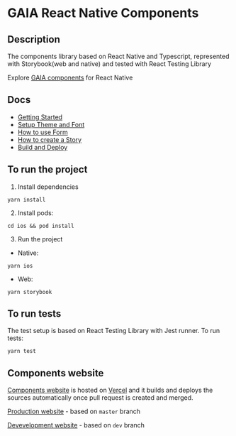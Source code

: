 # GAIA React Native Components

## Description

The components library based on React Native and Typescript, represented with Storybook(web and native) and
tested with React Testing Library

Explore [GAIA components](https://gaia-components-react-native.vercel.app/) for React Native

## Docs

* [Getting Started](https://github.com/stryberventures/stryber-react-native-ui-components-v2/wiki/1.-Getting-started)
* [Setup Theme and Font](https://github.com/stryberventures/stryber-react-native-ui-components-v2/wiki/2.-Theme)
* [How to use Form](https://github.com/stryberventures/stryber-react-native-ui-components-v2/wiki/3.-Form)
* [How to create a Story](https://github.com/stryberventures/stryber-react-native-ui-components-v2/wiki/4.-Create-a-Story)
* [Build and Deploy](https://github.com/stryberventures/stryber-react-native-ui-components-v2/wiki/5.-Build-and-Deploy)

## To run the project

1) Install dependencies

```shell script
yarn install
```

2) Install pods:

```shell script
cd ios && pod install
```

3) Run the project

* Native:

```shell script
yarn ios
```

* Web:

```shell script
yarn storybook
```

## To run tests

The test setup is based on React Testing Library with Jest runner. To run tests:
```shell script
yarn test 
```

## Components website ##
[Components website](https://gaia-components-react-native.vercel.app) is hosted on [Vercel](https://vercel.com/stryber/stryber-react-native-ui-components-v2)
and it builds and deploys the sources automatically once pull request is created and merged.

[Production website](https://gaia-components-react-native.vercel.app) - based on `master` branch

[Devevelopment website](https://dev-gaia-components-react-native.vercel.app) - based on `dev` branch
